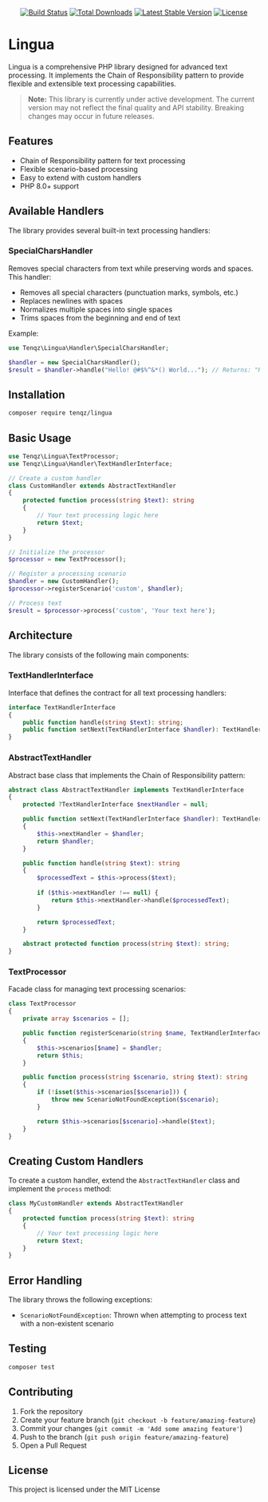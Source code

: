 <p align="center">
<a href="https://github.com/tenqz/lingua/actions"><img src="https://github.com/tenqz/lingua/workflows/tests/badge.svg" alt="Build Status"></a>
<a href="https://packagist.org/packages/tenqz/lingua"><img src="https://img.shields.io/packagist/dt/tenqz/lingua" alt="Total Downloads"></a>
<a href="https://packagist.org/packages/tenqz/lingua"><img src="https://img.shields.io/packagist/v/tenqz/lingua" alt="Latest Stable Version"></a>
<a href="https://packagist.org/packages/tenqz/lingua"><img src="https://img.shields.io/packagist/l/tenqz/lingua" alt="License"></a>
</p>

# Lingua

Lingua is a comprehensive PHP library designed for advanced text processing. It implements the Chain of Responsibility pattern to provide flexible and extensible text processing capabilities.

> **Note:** This library is currently under active development. The current version may not reflect the final quality and API stability. Breaking changes may occur in future releases.

## Features

- Chain of Responsibility pattern for text processing
- Flexible scenario-based processing
- Easy to extend with custom handlers
- PHP 8.0+ support

## Available Handlers

The library provides several built-in text processing handlers:

### SpecialCharsHandler

Removes special characters from text while preserving words and spaces. This handler:
- Removes all special characters (punctuation marks, symbols, etc.)
- Replaces newlines with spaces
- Normalizes multiple spaces into single spaces
- Trims spaces from the beginning and end of text

Example:
```php
use Tenqz\Lingua\Handler\SpecialCharsHandler;

$handler = new SpecialCharsHandler();
$result = $handler->handle("Hello! @#$%^&*() World..."); // Returns: "Hello World"
```

## Installation

```bash
composer require tenqz/lingua
```

## Basic Usage

```php
use Tenqz\Lingua\TextProcessor;
use Tenqz\Lingua\Handler\TextHandlerInterface;

// Create a custom handler
class CustomHandler extends AbstractTextHandler
{
    protected function process(string $text): string
    {
        // Your text processing logic here
        return $text;
    }
}

// Initialize the processor
$processor = new TextProcessor();

// Register a processing scenario
$handler = new CustomHandler();
$processor->registerScenario('custom', $handler);

// Process text
$result = $processor->process('custom', 'Your text here');
```

## Architecture

The library consists of the following main components:

### TextHandlerInterface

Interface that defines the contract for all text processing handlers:

```php
interface TextHandlerInterface
{
    public function handle(string $text): string;
    public function setNext(TextHandlerInterface $handler): TextHandlerInterface;
}
```

### AbstractTextHandler

Abstract base class that implements the Chain of Responsibility pattern:

```php
abstract class AbstractTextHandler implements TextHandlerInterface
{
    protected ?TextHandlerInterface $nextHandler = null;

    public function setNext(TextHandlerInterface $handler): TextHandlerInterface
    {
        $this->nextHandler = $handler;
        return $handler;
    }

    public function handle(string $text): string
    {
        $processedText = $this->process($text);
        
        if ($this->nextHandler !== null) {
            return $this->nextHandler->handle($processedText);
        }

        return $processedText;
    }

    abstract protected function process(string $text): string;
}
```

### TextProcessor

Facade class for managing text processing scenarios:

```php
class TextProcessor
{
    private array $scenarios = [];

    public function registerScenario(string $name, TextHandlerInterface $handler): self
    {
        $this->scenarios[$name] = $handler;
        return $this;
    }

    public function process(string $scenario, string $text): string
    {
        if (!isset($this->scenarios[$scenario])) {
            throw new ScenarioNotFoundException($scenario);
        }

        return $this->scenarios[$scenario]->handle($text);
    }
}
```

## Creating Custom Handlers

To create a custom handler, extend the `AbstractTextHandler` class and implement the `process` method:

```php
class MyCustomHandler extends AbstractTextHandler
{
    protected function process(string $text): string
    {
        // Your text processing logic here
        return $text;
    }
}
```

## Error Handling

The library throws the following exceptions:

- `ScenarioNotFoundException`: Thrown when attempting to process text with a non-existent scenario

## Testing

```bash
composer test
```

## Contributing

1. Fork the repository
2. Create your feature branch (`git checkout -b feature/amazing-feature`)
3. Commit your changes (`git commit -m 'Add some amazing feature'`)
4. Push to the branch (`git push origin feature/amazing-feature`)
5. Open a Pull Request

## License

This project is licensed under the MIT License
